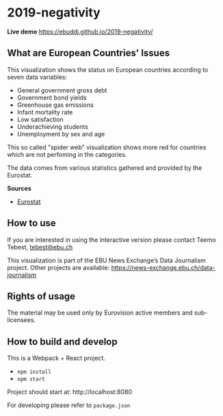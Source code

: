 # 2019-negativity

**Live demo** https://ebuddj.github.io/2019-negativity/

## What are European Countries' Issues

This visualization shows the status on European countries according to seven data variables:

* General government gross debt
* Government bond yields
* Greenhouse gas emissions
* Infant mortality rate
* Low satisfaction
* Underachieving students
* Unemployment by sex and age

This so called "spider web" visualization shows more red for countries which are not perfoming in the categories.

The data comes from various statistics gathered and provided by the Eurostat.

**Sources**
* [Eurostat](https://ec.europa.eu/eurostat/home)

## How to use

If you are interested in using the interactive version please contact Teemo Tebest, tebest@ebu.ch

This visualization is part of the EBU News Exchange’s Data Journalism project. Other projects are available: https://news-exchange.ebu.ch/data-journalism

## Rights of usage

The material may be used only by Eurovision active members and sub-licensees.

## How to build and develop

This is a Webpack + React project.

* `npm install`
* `npm start`

Project should start at: http://localhost:8080

For developing please refer to `package.json`